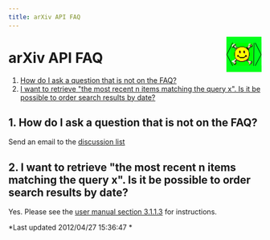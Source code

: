 ```yaml
---
title: arXiv API FAQ
---
```

<span style="float: right">![](arXiv_api_xml.png)</span>

# arXiv API FAQ

1.  [How do I ask a question that is not on the FAQ?](#q1)
2.  [I want to retrieve "the most recent n items matching the query x".
    Is it be possible to order search results by date?](#q2)

## 1\. How do I ask a question that is not on the FAQ?

Send an email to the [discussion
list](http://groups.google.com/group/arxiv-api)

## 2\. I want to retrieve "the most recent n items matching the query x". Is it be possible to order search results by date?

Yes. Please see the [user manual section
3.1.1.3](/help/api/user-manual#sort) for instructions.

*Last updated 2012/04/27 15:36:47 *
